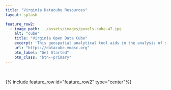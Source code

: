 ```yaml
---
title: "Virginia Datacube Resources"
layout: splash

feature_row2:
  - image_path: ../assets/images/pexels-cube-47.jpg
    alt: "cube"
    title: "Virginia Open Data Cube"
    excerpt: 'This geospatial analytical tool aids in the analysis of smallsat and satellite imagery. The Virginia Open Data Cube is currently being used by NASA, Analytical Mechanics Associates, and Jefferson Laboratories.'
    url: "https://datacube.vmasc.org"
    btn_label: "Get Started"
    btn_class: "btn--primary"
---
```


<br>

{% include feature_row id="feature_row2" type="center"%}
